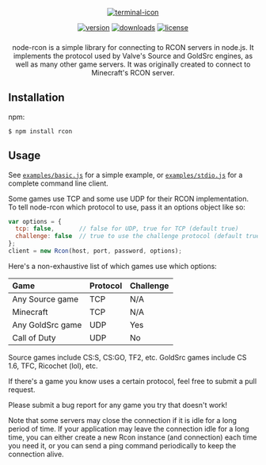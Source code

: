 <span align="center">

    

[![terminal-icon](https://badgen.net/badge/icon/Rcon-Console?icon=terminal&label&scale=5&color=green)]()
    
[![version](https://badgen.net/npm/v/rcon-console?cache=300)](https://www.npmjs.com/package/rcon-console)
[![downloads](https://badgen.net/npm/dt/rcon-console?cache=300&scale=1.15)](https://npmcharts.com/compare/rcon-console?minimal=true)
[![license](https://badgen.net/github/license/micromatch/micromatch)](https://github.com/bloomkd46/rcon-console/blob/master/LICENSE.md)
###
    
node-rcon is a simple library for connecting to RCON servers in node.js.
It implements the protocol used by Valve's Source and GoldSrc engines,
as well as many other game servers. It was originally created to connect to Minecraft's RCON server.

</span>

## Installation

npm:

    $ npm install rcon

## Usage

See [`examples/basic.js`](https://github.com/pushrax/node-rcon/blob/master/examples/basic.js) for a simple example, or
[`examples/stdio.js`](https://github.com/pushrax/node-rcon/blob/master/examples/stdio.js) for a complete command line client.

Some games use TCP and some use UDP for their RCON implementation. To tell
node-rcon which protocol to use, pass it an options object like so:

```javascript
var options = {
  tcp: false,       // false for UDP, true for TCP (default true)
  challenge: false  // true to use the challenge protocol (default true)
};
client = new Rcon(host, port, password, options);
```

Here's a non-exhaustive list of which games use which options:

| Game              | Protocol  | Challenge |
| :---------------- | :-------- | :-------- |
| Any Source game   | TCP       | N/A       |
| Minecraft         | TCP       | N/A       |
| Any GoldSrc game  | UDP       | Yes       |
| Call of Duty      | UDP       | No        |

Source games include CS:S, CS:GO, TF2, etc. GoldSrc games include CS 1.6, TFC,
Ricochet (lol), etc.

If there's a game you know uses a certain protocol, feel free to submit a pull
request.

Please submit a bug report for any game you try that doesn't work!

Note that some servers may close the connection if it is idle for a long period of time.
If your application may leave the connection idle for a long time, you can either create a
new Rcon instance (and connection) each time you need it, or you can send a ping command
periodically to keep the connection alive.
